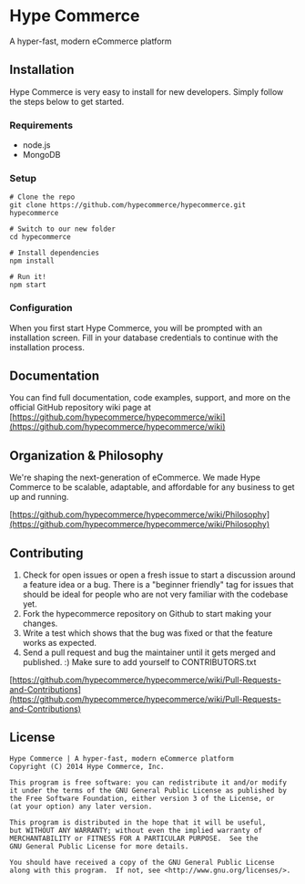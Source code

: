 # Hype Commerce

A hyper-fast, modern eCommerce platform

## Installation

Hype Commerce is very easy to install for new developers. Simply follow the steps below to get started.

### Requirements

* node.js
* MongoDB

### Setup

```
# Clone the repo
git clone https://github.com/hypecommerce/hypecommerce.git hypecommerce

# Switch to our new folder
cd hypecommerce

# Install dependencies
npm install

# Run it!
npm start
```

### Configuration

When you first start Hype Commerce, you will be prompted with an installation screen. Fill in your database credentials to continue with the installation process.

## Documentation

You can find full documentation, code examples, support, and more on the official GitHub repository wiki page at [https://github.com/hypecommerce/hypecommerce/wiki](https://github.com/hypecommerce/hypecommerce/wiki)

## Organization & Philosophy

We're shaping the next-generation of eCommerce. We made Hype Commerce to be scalable, adaptable, and affordable for any business to get up and running.

[https://github.com/hypecommerce/hypecommerce/wiki/Philosophy](https://github.com/hypecommerce/hypecommerce/wiki/Philosophy)

## Contributing

1. Check for open issues or open a fresh issue to start a discussion around a feature idea or a bug. There is a "beginner friendly" tag for issues that should be ideal for people who are not very familiar with the codebase yet.
2. Fork the hypecommerce repository on Github to start making your changes.
3. Write a test which shows that the bug was fixed or that the feature works as expected.
4. Send a pull request and bug the maintainer until it gets merged and published. :) Make sure to add yourself to CONTRIBUTORS.txt

[https://github.com/hypecommerce/hypecommerce/wiki/Pull-Requests-and-Contributions](https://github.com/hypecommerce/hypecommerce/wiki/Pull-Requests-and-Contributions)

## License 

	Hype Commerce | A hyper-fast, modern eCommerce platform
    Copyright (C) 2014 Hype Commerce, Inc.

    This program is free software: you can redistribute it and/or modify
    it under the terms of the GNU General Public License as published by
    the Free Software Foundation, either version 3 of the License, or
    (at your option) any later version.

    This program is distributed in the hope that it will be useful,
    but WITHOUT ANY WARRANTY; without even the implied warranty of
    MERCHANTABILITY or FITNESS FOR A PARTICULAR PURPOSE.  See the
    GNU General Public License for more details.

    You should have received a copy of the GNU General Public License
    along with this program.  If not, see <http://www.gnu.org/licenses/>.
